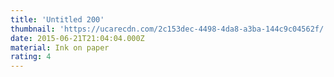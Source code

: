 ```yaml
---
title: 'Untitled 200'
thumbnail: 'https://ucarecdn.com/2c153dec-4498-4da8-a3ba-144c9c04562f/'
date: 2015-06-21T21:04:04.000Z
material: Ink on paper
rating: 4
---
```

